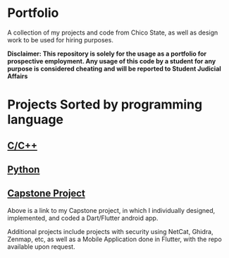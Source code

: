 # Portfolio
A collection of my projects and code from Chico State, as well as design work to be used for hiring purposes.

**Disclaimer: This repository is solely for the usage as a portfolio for prospective employment. Any usage of this code by a student for any purpose is considered cheating and will be reported to Student Judicial Affairs**

# Projects Sorted by programming language

## [C/C++](https://github.com/a-ddollar-cs/Portfolio/tree/main/C%2B%2B)

## [Python](https://github.com/a-ddollar-cs/Portfolio/tree/main/Python)

## [Capstone Project](https://github.com/a-ddollar-cs/Capstone)
Above is a link to my Capstone project, in which I individually designed, implemented, and coded a Dart/Flutter android app.

Additional projects include projects with security using NetCat, Ghidra, Zenmap, etc, as well as a Mobile Application done in Flutter, with the repo available upon request.



